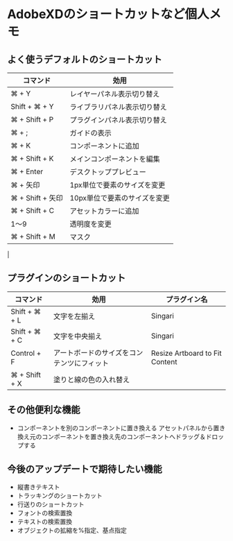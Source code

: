 # AdobeXDのショートカットなど個人メモ

## よく使うデフォルトのショートカット

|コマンド|効用|
|--------|----|
|⌘ + Y|レイヤーパネル表示切り替え|
|Shift + ⌘ + Y|ライブラリパネル表示切り替え|
|⌘ + Shift + P|プラグインパネル表示切り替え|
|⌘ + ;|ガイドの表示|
|⌘ + K|コンポーネントに追加|
|⌘ + Shift + K|メインコンポーネントを編集|
|⌘ + Enter|デスクトッププレビュー|
|⌘ + 矢印|1px単位で要素のサイズを変更|
|⌘ + Shift + 矢印|10px単位で要素のサイズを変更|
|⌘ + Shift + C|アセットカラーに追加|
|1〜9|透明度を変更|
|⌘ + Shift + M|マスク|
|

## プラグインのショートカット

|コマンド|効用|プラグイン名|
|--------|----|------------|
|Shift + ⌘ + L|文字を左揃え|Singari|
|Shift + ⌘ + C|文字を中央揃え|Singari|
|Control + F|アートボードのサイズをコンテンツにフィット|Resize Artboard to Fit Content|
|⌘ + Shift + X|塗りと線の色の入れ替え|

## その他便利な機能
- コンポーネントを別のコンポーネントに置き換える
	アセットパネルから置き換え元のコンポーネントを置き換え先のコンポーネントへドラッグ＆ドロップする

## 今後のアップデートで期待したい機能
- 縦書きテキスト
- トラッキングのショートカット
- 行送りのショートカット
- フォントの検索置換
- テキストの検索置換
- オブジェクトの拡縮を%指定、基点指定